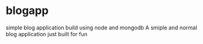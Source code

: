 # blogapp
simple blog application build using node and mongodb
A smiple and normal blog application just built for fun 

